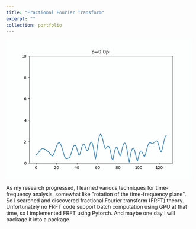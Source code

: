 ```yaml
---
title: "Fractional Fourier Transform"
excerpt: ""
collection: portfolio
---
```

![](/images/FRFT.gif)

As my research progressed, I learned various techniques for time-frequency analysis, somewhat like "rotation of the time-frequency plane". So I searched and discovered fractional Fourier transform (FRFT) theory. Unfortunately no FRFT code support batch computation using GPU at that time, so I implemented FRFT using Pytorch. And maybe one day I will package it into a package.
